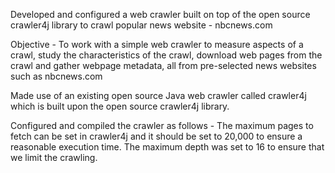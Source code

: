 Developed and configured a web crawler built on top of the open source crawler4j library to crawl popular news website - nbcnews.com

Objective - To work with a simple web crawler to measure aspects of a crawl, study the characteristics of the crawl, download web pages from the crawl and gather webpage metadata, all from pre-selected news websites such as nbcnews.com

Made use of an existing open source Java web crawler called crawler4j which is built upon the open source crawler4j library.

Configured and compiled the crawler as follows - The maximum pages to fetch can be set in crawler4j and it should be set to 20,000 to ensure a reasonable execution time. The maximum depth was set to 16 to ensure that we limit the crawling.
